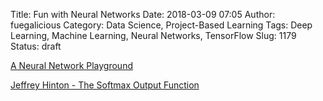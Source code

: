 Title: Fun with Neural Networks
Date: 2018-03-09 07:05
Author: fuegalicious
Category: Data Science, Project-Based Learning
Tags: Deep Learning, Machine Learning, Neural Networks, TensorFlow
Slug: 1179
Status: draft

[A Neural Network
Playground](http://playground.tensorflow.org/#activation=tanh&batchSize=10&dataset=circle&regDataset=reg-plane&learningRate=0.03&regularizationRate=0&noise=0&networkShape=4,2&seed=0.05819&showTestData=false&discretize=false&percTrainData=50&x=true&y=true&xTimesY=false&xSquared=false&ySquared=false&cosX=false&sinX=false&cosY=false&sinY=false&collectStats=false&problem=classification&initZero=false&hideText=false)

[Jeffrey Hinton - The Softmax Output
Function](https://youtu.be/PHP8beSz5o4)
